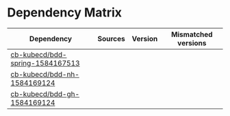 # Dependency Matrix

Dependency | Sources | Version | Mismatched versions
---------- | ------- | ------- | -------------------
[cb-kubecd/bdd-spring-1584167513](https://github.com/cb-kubecd/bdd-spring-1584167513.git) |  | []() | 
[cb-kubecd/bdd-nh-1584169124](https://github.com/cb-kubecd/bdd-nh-1584169124.git) |  | []() | 
[cb-kubecd/bdd-gh-1584169124](https://github.com/cb-kubecd/bdd-gh-1584169124.git) |  | []() | 
